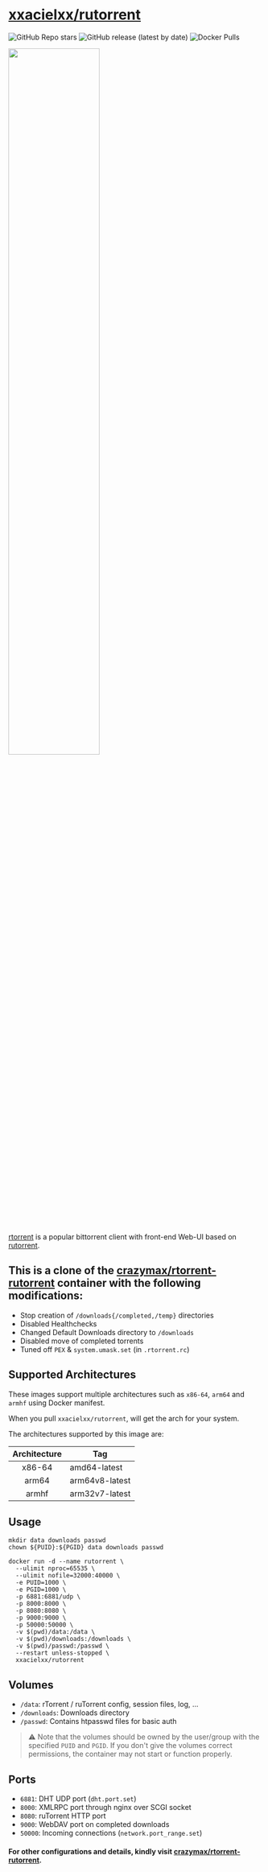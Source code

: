 # [xxacielxx/rutorrent](https://github.com/XxAcielxX/rutorrent/)

![GitHub Repo stars](https://img.shields.io/github/stars/XxAcielxX/rutorrent?color=E66000&logo=Github&style=for-the-badge)
![GitHub release (latest by date)](https://img.shields.io/github/v/release/XxAcielxX/rutorrent?color=%23E66000&color0=%23ff0000&logo=github&style=for-the-badge)
![Docker Pulls](https://img.shields.io/docker/pulls/xxacielxx/rutorrent?color=%23E66000&label=Pulls&logo=docker&logoColor=%23FFFFFF&style=for-the-badge)

<img src="https://github.com/XxAcielxX/rutorrent/raw/main/root/rutorrent.jpg?raw=true" width="60%" height="60%"/>

[rtorrent](https://github.com/rakshasa/rtorrent) is a popular bittorrent client with front-end Web-UI based on [rutorrent](https://github.com/Novik/ruTorrent).

## This is a clone of the [crazymax/rtorrent-rutorrent](https://hub.docker.com/crazymax/rtorrent-rutorrent) container with the following modifications:
- Stop creation of `/downloads{/completed,/temp}` directories
- Disabled Healthchecks
- Changed Default Downloads directory to `/downloads`
- Disabled move of completed torrents
- Tuned off `PEX` & `system.umask.set` (in `.rtorrent.rc`)

## Supported Architectures
These images support multiple architectures such as `x86-64`, `arm64` and `armhf` using Docker manifest.

When you pull `xxacielxx/rutorrent`, will get the arch for your system.

The architectures supported by this image are:

| Architecture | Tag |
| :----: | --- |
| x86-64 | amd64-latest |
| arm64 | arm64v8-latest |
| armhf | arm32v7-latest |

## Usage
```shell
mkdir data downloads passwd
chown ${PUID}:${PGID} data downloads passwd

docker run -d --name rutorrent \
  --ulimit nproc=65535 \
  --ulimit nofile=32000:40000 \
  -e PUID=1000 \
  -e PGID=1000 \
  -p 6881:6881/udp \
  -p 8000:8000 \
  -p 8080:8080 \
  -p 9000:9000 \
  -p 50000:50000 \
  -v $(pwd)/data:/data \
  -v $(pwd)/downloads:/downloads \
  -v $(pwd)/passwd:/passwd \
  --restart unless-stopped \
  xxacielxx/rutorrent
```

## Volumes
* `/data`: rTorrent / ruTorrent config, session files, log, ...
* `/downloads`: Downloads directory
* `/passwd`: Contains htpasswd files for basic auth

> :warning: Note that the volumes should be owned by the user/group with the specified `PUID` and `PGID`. If you don't
> give the volumes correct permissions, the container may not start or function properly.

## Ports
* `6881`: DHT UDP port (`dht.port.set`)
* `8000`: XMLRPC port through nginx over SCGI socket
* `8080`: ruTorrent HTTP port
* `9000`: WebDAV port on completed downloads
* `50000`: Incoming connections (`network.port_range.set`)

#### For other configurations and details, kindly visit [crazymax/rtorrent-rutorrent](https://github.com/crazy-max/docker-rtorrent-rutorrent).

